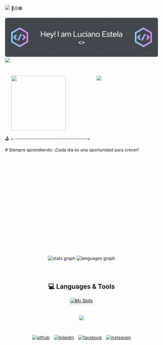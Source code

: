 <img src="https://user-images.githubusercontent.com/73097560/115834477-dbab4500-a447-11eb-908a-139a6edaec5c.gif">
<span>🔴🟡🟢</span><br><br>
<div align="center">
  <img src="/img/image.png" alt="Renzo" width="1000"><br>
</div>

<img src="https://user-images.githubusercontent.com/73097560/115834477-dbab4500-a447-11eb-908a-139a6edaec5c.gif">

<div style="margin: 40px 0;">
  <img align="right" width="40%" src="https://owlbertsio-resized.s3.amazonaws.com/Popper.psd.full.png" style="margin-left: 40px;">
</div>
 <img src="https://media.giphy.com/media/QvpqTCiEcwtvx6wwJK/giphy.gif" width="180" height="180" frameBorder="0" allowFullScreen style="margin: 0 20px;">
<!--Start Intro-->               
<p align="left">🕹️ +--------------------------------------+ </p>
# Siempre aprendiendo: 
¡Cada día es una oportunidad para crecer!

<br><br><br><br><br><br><br><br><br><br><br><br><br><br><br>

<div align="center" style="margin: 50px 0;">
  <img src="https://github-readme-stats.vercel.app/api?username=LUCIANO131231&hide_title=false&hide_rank=false&show_icons=true&include_all_commits=true&count_private=true&disable_animations=false&theme=vue-dark&locale=en&hide_border=false" height="200" alt="stats graph" style="margin: 20px 0;" />
  
  <img src="https://github-readme-stats.vercel.app/api/top-langs?username=LUCIANO131231&locale=en&hide_title=false&layout=compact&card_width=320&langs_count=5&theme=vue-dark&hide_border=false" height="200" alt="languages graph" style="margin: 20px 0;" />
</div>

<div align="center">
  <h2>💻 Languages & Tools</h2>
  
  <p>
    <a href="https://skillicons.dev">
      <img src="https://skillicons.dev/icons?i=git,css,html,js,figma,firebase,htmx,mongodb,mysql,nodejs,npm,php,pinia,postman,py,sublime,tailwind,vscode,vue,windows&theme=light" alt="My Skills" style="filter: drop-shadow(0px 4px 4px rgba(0, 0, 0, 0.25));" />
    </a>
  </p>
</div>

<p align="center" style="margin: 40px 0;">
  <img src="https://capsule-render.vercel.app/api?type=waving&color=gradient&height=65&section=footer"/>
</p>

<p align="center">
	<a href="https://github.com/LUCIANO131231/"><img alt="github" width="10%" style="padding:5px" src="https://img.icons8.com/clouds/100/000000/github.png"/></a>
	<a href="https://www.linkedin.com/in/renzo-luciano/"><img alt="linkedin" width="10%" style="padding:5px" src="https://img.icons8.com/clouds/100/000000/linkedin.png"/></a>
	<a href="https://www.facebook.com/renzo.luciano.773/"><img alt="facebook" width="10%" style="padding:5px" src="https://img.icons8.com/clouds/100/000000/facebook-new.png"/></a>
	<a href="https://www.instagram.com/luciano22q/"><img alt="instagram" width="10%" style="padding:5px" src="https://img.icons8.com/clouds/100/000000/instagram.png"/></a>
</p>
